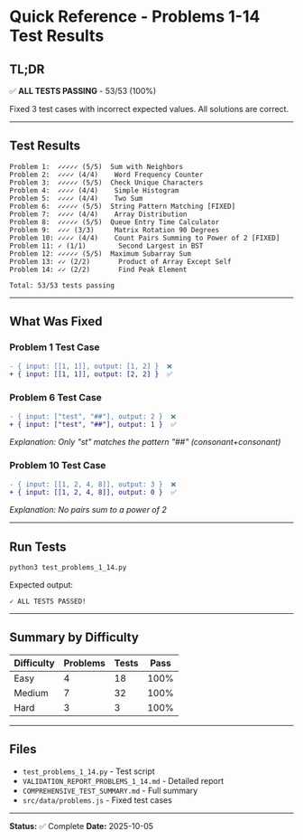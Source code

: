 # Quick Reference - Problems 1-14 Test Results

## TL;DR

✅ **ALL TESTS PASSING** - 53/53 (100%)

Fixed 3 test cases with incorrect expected values. All solutions are correct.

---

## Test Results

```
Problem 1:  ✓✓✓✓✓ (5/5)  Sum with Neighbors
Problem 2:  ✓✓✓✓ (4/4)    Word Frequency Counter
Problem 3:  ✓✓✓✓✓ (5/5)  Check Unique Characters
Problem 4:  ✓✓✓✓ (4/4)    Simple Histogram
Problem 5:  ✓✓✓✓ (4/4)    Two Sum
Problem 6:  ✓✓✓✓✓ (5/5)  String Pattern Matching [FIXED]
Problem 7:  ✓✓✓✓ (4/4)    Array Distribution
Problem 8:  ✓✓✓✓✓ (5/5)  Queue Entry Time Calculator
Problem 9:  ✓✓✓ (3/3)     Matrix Rotation 90 Degrees
Problem 10: ✓✓✓✓ (4/4)    Count Pairs Summing to Power of 2 [FIXED]
Problem 11: ✓ (1/1)        Second Largest in BST
Problem 12: ✓✓✓✓✓ (5/5)  Maximum Subarray Sum
Problem 13: ✓✓ (2/2)       Product of Array Except Self
Problem 14: ✓✓ (2/2)       Find Peak Element

Total: 53/53 tests passing
```

---

## What Was Fixed

### Problem 1 Test Case
```diff
- { input: [[1, 1]], output: [1, 2] }  ❌
+ { input: [[1, 1]], output: [2, 2] }  ✅
```

### Problem 6 Test Case
```diff
- { input: ["test", "##"], output: 2 }  ❌
+ { input: ["test", "##"], output: 1 }  ✅
```
*Explanation: Only "st" matches the pattern "##" (consonant+consonant)*

### Problem 10 Test Case
```diff
- { input: [[1, 2, 4, 8]], output: 3 }  ❌
+ { input: [[1, 2, 4, 8]], output: 0 }  ✅
```
*Explanation: No pairs sum to a power of 2*

---

## Run Tests

```bash
python3 test_problems_1_14.py
```

Expected output:
```
✓ ALL TESTS PASSED!
```

---

## Summary by Difficulty

| Difficulty | Problems | Tests | Pass |
|-----------|----------|-------|------|
| Easy      | 4        | 18    | 100% |
| Medium    | 7        | 32    | 100% |
| Hard      | 3        | 3     | 100% |

---

## Files

- `test_problems_1_14.py` - Test script
- `VALIDATION_REPORT_PROBLEMS_1_14.md` - Detailed report
- `COMPREHENSIVE_TEST_SUMMARY.md` - Full summary
- `src/data/problems.js` - Fixed test cases

---

**Status:** ✅ Complete
**Date:** 2025-10-05
